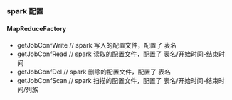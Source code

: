 ### spark 配置

#### MapReduceFactory

- getJobConfWrite // spark 写入的配置文件，配置了 表名
- getJobConfRead  // spark 读取的配置文件，配置了 表名/开始时间-结束时间
- getJobConfDel // spark 删除的配置文件，配置了 表名
- getJobConfScan // spark 扫描的配置文件，配置了 表名/开始时间-结束时间/列族
